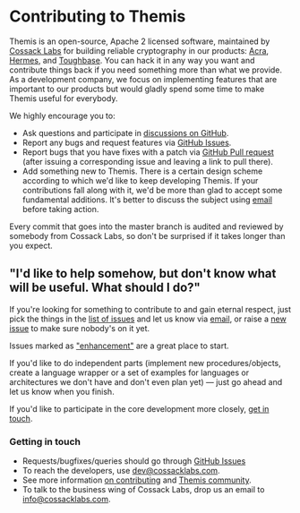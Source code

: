 # Contributing to Themis

Themis is an open-source, Apache 2 licensed software, maintained by [Cossack Labs](https://www.cossacklabs.com) for building reliable cryptography in our products: [Acra](https://www.github.com/cossacklabs/acra), [Hermes](https://www.cossacklabs.com/hermes), and [Toughbase](https://www.cossacklabs.com/toughbase). You can hack it in any way you want and contribute things back if you need something more than what we provide. As a development company, we focus on implementing features that are important to our products but would gladly spend some time to make Themis useful for everybody.

We highly encourage you to: 

  - Ask questions and participate in [discussions on GitHub](https://github.com/cossacklabs/themis/discussions).
  - Report any bugs and request features via [GitHub Issues](https://github.com/cossacklabs/themis/issues).
  - Report bugs that you have fixes with a patch via [GitHub Pull request](https://github.com/cossacklabs/themis/pulls) (after issuing a corresponding issue and leaving a link to pull there).
  - Add something new to Themis. There is a certain design scheme according to which we'd like to keep developing Themis. If your contributions fall along with it, we'd be more than glad to accept some fundamental additions. It's better to discuss the subject using [email](mailto:dev@cossacklabs.com) before taking action.


Every commit that goes into the master branch is audited and reviewed by somebody from Cossack Labs, so don't be surprised if it takes longer than you expect. 

## "I'd like to help somehow, but don't know what will be useful. What should I do?"

If you're looking for something to contribute to and gain eternal respect,
just pick the things in the [list of issues](https://github.com/cossacklabs/themis/issues)
and let us know via [email](mailto:dev@cossacklabs.com),
or raise a [new issue](https://github.com/cossacklabs/themis/issues)
to make sure nobody's on it yet.

Issues marked as ["enhancement"](https://github.com/cossacklabs/themis/issues?utf8=%E2%9C%93&q=is%3Aissue%20is%3Aopen%20label%3Aenhancement%20) are a great place to start.

If you'd like to do independent parts (implement new procedures/objects, create a language wrapper or a set of examples for languages or architectures we don't have and don't even plan yet) — just go ahead and let us know when you finish. 

If you'd like to participate in the core development more closely, [get in touch](mailto:dev@cossacklabs.com). 

### Getting in touch

- Requests/bugfixes/queries should go through [GitHub Issues](https://github.com/cossacklabs/themis/issues)
- To reach the developers, use [dev@cossacklabs.com](mailto:dev@cossacklabs.com).
- See more information [on contributing](https://docs.cossacklabs.com/themis/community/contributing/) and [Themis community](https://docs.cossacklabs.com/themis/community/).
- To talk to the business wing of Cossack Labs, drop us an email to [info@cossacklabs.com](mailto:info@cossacklabs.com).

